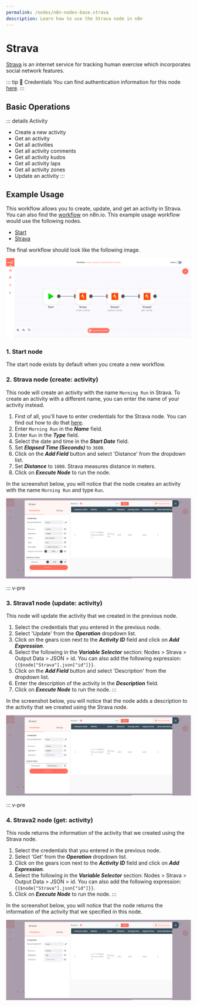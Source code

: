 ```yaml
---
permalink: /nodes/n8n-nodes-base.strava
description: Learn how to use the Strava node in n8n
---
```


# Strava

[Strava](https://www.strava.com/) is an internet service for tracking human exercise which incorporates social network features.

::: tip 🔑 Credentials
You can find authentication information for this node [here](../../../credentials/Strava/README.md).
:::

## Basic Operations

::: details Activity
- Create a new activity
- Get an activity
- Get all activities
- Get all activity comments
- Get all activity kudos
- Get all activity laps
- Get all activity zones
- Update an activity
:::


## Example Usage

This workflow allows you to create, update, and get an activity in Strava. You can also find the [workflow](https://n8n.io/workflows/744) on n8n.io. This example usage workflow would use the following nodes.
- [Start](../../core-nodes/Start/README.md)
- [Strava]()

The final workflow should look like the following image.

![A workflow with the Strava node](./workflow.png)

### 1. Start node

The start node exists by default when you create a new workflow.

### 2. Strava node (create: activity)

This node will create an activity with the name `Morning Run` in Strava. To create an activity with a different name, you can enter the name of your activity instead.

1. First of all, you'll have to enter credentials for the Strava node. You can find out how to do that [here](../../../credentials/Strava/README.md).
2. Enter `Morning Run` in the ***Name*** field.
3. Enter `Run` in the ***Type*** field.
4. Select the date and time in the ***Start Date*** field.
5. Set ***Elapsed Time (Seconds)*** to `3600`.
6. Click on the ***Add Field*** button and select 'Distance' from the dropdown list.
7. Set ***Distance*** to `1000`. Strava measures distance in meters.
8. Click on ***Execute Node*** to run the node.

In the screenshot below, you will notice that the node creates an activity with the name `Morning Run` and type `Run`.

![Using the Strava node to create an activity](./Strava_node.png)


::: v-pre
### 3. Strava1 node (update: activity)

This node will update the activity that we created in the previous node.

1. Select the credentials that you entered in the previous node.
2. Select 'Update' from the ***Operation*** dropdown list.
3. Click on the gears icon next to the ***Activity ID*** field and click on ***Add Expression***.
4. Select the following in the ***Variable Selector*** section: Nodes > Strava > Output Data > JSON > id. You can also add the following expression: `{{$node["Strava"].json["id"]}}`.
5. Click on the ***Add Field*** button and select 'Description' from the dropdown list.
6. Enter the description of the activity in the ***Description*** field.
7. Click on ***Execute Node*** to run the node.
:::

In the screenshot below, you will notice that the node adds a description to the activity that we created using the Strava node.

![Using the Strava node to update an activity](./Strava1_node.png)


::: v-pre
### 4. Strava2 node (get: activity)

This node returns the information of the activity that we created using the Strava node.

1. Select the credentials that you entered in the previous node.
2. Select 'Get' from the ***Operation*** dropdown list.
3. Click on the gears icon next to the ***Activity ID*** field and click on ***Add Expression***.
4. Select the following in the ***Variable Selector*** section: Nodes > Strava > Output Data > JSON > id. You can also add the following expression: `{{$node["Strava"].json["id"]}}`.
5. Click on ***Execute Node*** to run the node.
:::

In the screenshot below, you will notice that the node returns the information of the activity that we specified in this node.

![Using the Strava node to get an issue](./Strava2_node.png)
